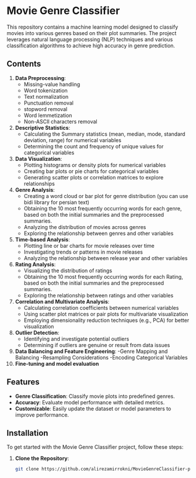 # Movie Genre Classifier

This repository contains a machine learning model designed to classify movies into various genres based on their plot summaries. The project leverages natural language processing (NLP) techniques and various classification algorithms to achieve high accuracy in genre prediction.

## Contents

1. **Data Preprocessing**:
   - Missing-value handling
   - Word tokenization
   - Text normalization
   - Punctuation removal
   - stopword removal
   - Word lemmetization
   - Non-ASCII characters removal
2. **Descriptive Statistics**:
   - Calculating the Summary statistics (mean, median, mode, standard deviation, range) for numerical variables
   - Determining the count and frequency of unique values for categorical variables
3. **Data Visualization**:
   - Plotting histograms or density plots for numerical variables
   - Creating bar plots or pie charts for categorical variables
   - Generating scatter plots or correlation matrices to explore relationships
4. **Genre Analysis**:
   - Creating a word cloud or bar plot for genre distribution (you can use bidi library for persian text)
   - Obtaining the 10 most frequently occurring words for each genre, based on both the initial summaries and the preprocessed summaries.
   - Analyzing the distribution of movies across genres
   - Exploring the relationship between genres and other variables
5. **Time-based Analysis**:
   - Plotting line or bar charts for movie releases over time
   - Investigating trends or patterns in movie releases
   - Analyzing the relationship between release year and other variables
6. **Rating Analysis**:
   - Visualizing the distribution of ratings
   - Obtaining the 10 most frequently occurring words for each Rating, based on both the initial summaries and the preprocessed summaries.
   - Exploring the relationship between ratings and other variables
7. **Correlation and Multivariate Analysis**:
   - Calculating correlation coefficients between numerical variables
   - Using scatter plot matrices or pair plots for multivariate visualization
   - Employing dimensionality reduction techniques (e.g., PCA) for better visualization
8. **Outlier Detection**:
   - Identifying and investigate potential outliers
   - Determining if outliers are genuine or result from data issues
9. **Data Balancing and Feature Engineering**:
   -Genre Mapping and Balancing
   -Resampling Considerations
   -Encoding Categorical Variables
8. **Fine-tuning and model evaluation**

## Features

- **Genre Classification**: Classify movie plots into predefined genres.
- **Accuracy**: Evaluate model performance with detailed metrics.
- **Customizable**: Easily update the dataset or model parameters to improve performance.

## Installation

To get started with the Movie Genre Classifier project, follow these steps:

1. **Clone the Repository**:

   ```bash
   git clone https://github.com/alirezamirrokni/MovieGenreClassifier-project.git

